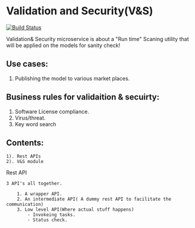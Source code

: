 # Validation and Security(V&S)

[![Build Status](http://cognita-dev1-jenkins.eastus.cloudapp.azure.com:8080/job/acumos-python-client/badge/icon)](http://cognita-dev1-jenkins.eastus.cloudapp.azure.com:8080/job/acumos-python-client/)


   Validation& Security microservice is about a "Run time" Scaning utility that will be applied on the models for sanity check!
  
	
	
##	Use cases:

1. Publishing the model to various market places.



##	Business rules for validaition & secuirty:

1. Software License compliance.
2. Virus/threat.
3. Key word search
	
##   Contents:
    1). Rest APIs
	2). V&S module
	
Rest API
   
	3 API's all together.

		1. A wrapper API.
		2. An intermediate API( A dummy rest API to facilitate the communication)
		3. Low level API(Where actual stuff happens)
			- Invokeing tasks.
			- Status check.



